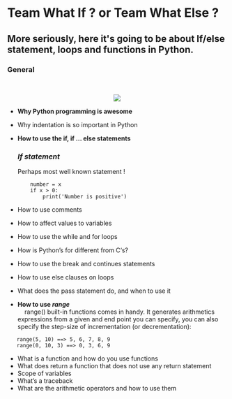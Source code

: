 # **Team What If ? or Team What Else ?**
## More seriously, here it's going to be about If/else statement, loops and functions in Python.

### **General**

<br>

<p align="center">
  <img src="https://upload.wikimedia.org/wikipedia/commons/thumb/0/0a/Python.svg/640px-Python.svg.png" />
</p>

- **Why Python programming is awesome**
- Why indentation is so important in Python
- **How to use the if, if ... else statements** <br>
	### *If statement*
	Perhaps most well known statement !
	
	```
		number = x
		if x > 0:
			print('Number is positive')
	```
- How to use comments
- How to affect values to variables
- How to use the while and for loops
- How is Python’s for different from C‘s?
- How to use the break and continues statements
- How to use else clauses on loops
- What does the pass statement do, and when to use it
- **How to use <em>range</em>** <br>
&nbsp;&nbsp;&nbsp; range() built-in functions comes in handy. It generates arithmetics expressions from a given and end point you can specify, you can also specify the step-size of incrementation (or decrementation):
```
   range(5, 10) ==> 5, 6, 7, 8, 9
   range(0, 10, 3) ==> 0, 3, 6, 9
```

- What is a function and how do you use functions
- What does return a function that does not use any return statement
- Scope of variables
- What’s a traceback
- What are the arithmetic operators and how to use them
